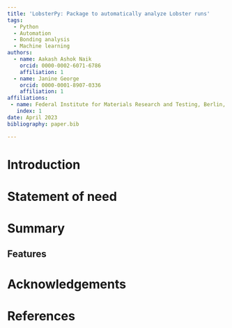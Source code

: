 ```yaml
---
title: 'LobsterPy: Package to automatically analyze Lobster runs'
tags:
  - Python
  - Automation
  - Bonding analysis
  - Machine learning
authors:
  - name: Aakash Ashok Naik
    orcid: 0000-0002-6071-6786
    affiliation: 1
  - name: Janine George
    orcid: 0000-0001-8907-0336
    affiliation: 1
affiliations:
 - name: Federal Institute for Materials Research and Testing, Berlin, Germany
   index: 1
date: April 2023
bibliography: paper.bib

---
```


# Introduction

# Statement of need

# Summary

## Features


# Acknowledgements

# References
